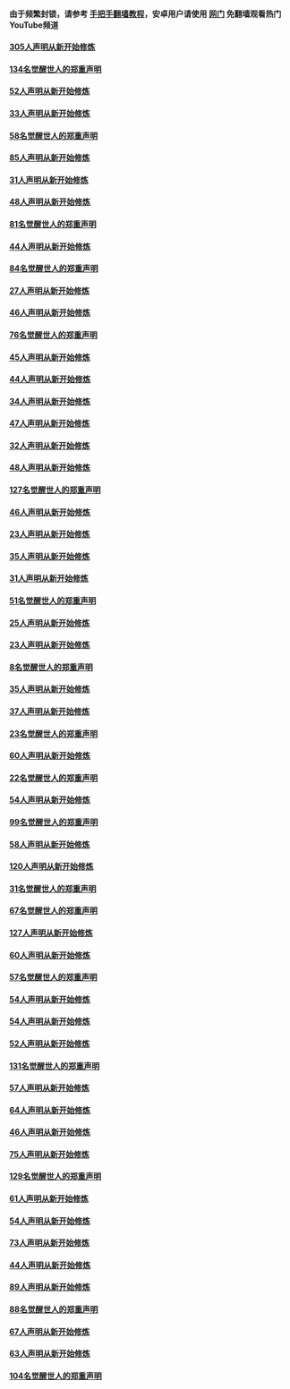 #### 由于频繁封锁，请参考 [手把手翻墙教程](https://github.com/gfw-breaker/guides/wiki/)，安卓用户请使用 [网门](https://github.com/gfw-breaker/nogfw/blob/master/dl.md?t=03200200) 免翻墙观看热门YouTube频道 

#### [305人声明从新开始修炼](../pages/91/422153.md?t=03200200) 

#### [134名觉醒世人的郑重声明](../pages/91/422152.md?t=03200200) 

#### [52人声明从新开始修炼](../pages/91/421846.md?t=03200200) 

#### [33人声明从新开始修炼](../pages/91/421804.md?t=03200200) 

#### [58名觉醒世人的郑重声明](../pages/91/421845.md?t=03200200) 

#### [85人声明从新开始修炼](../pages/91/421769.md?t=03200200) 

#### [31人声明从新开始修炼](../pages/91/421763.md?t=03200200) 

#### [48人声明从新开始修炼](../pages/91/421605.md?t=03200200) 

#### [81名觉醒世人的郑重声明](../pages/91/421656.md?t=03200200) 

#### [44人声明从新开始修炼](../pages/91/421544.md?t=03200200) 

#### [84名觉醒世人的郑重声明](../pages/91/421543.md?t=03200200) 

#### [27人声明从新开始修炼](../pages/91/421465.md?t=03200200) 

#### [46人声明从新开始修炼](../pages/91/421454.md?t=03200200) 

#### [76名觉醒世人的郑重声明](../pages/91/421453.md?t=03200200) 

#### [45人声明从新开始修炼](../pages/91/421452.md?t=03200200) 

#### [44人声明从新开始修炼](../pages/91/421422.md?t=03200200) 

#### [34人声明从新开始修炼](../pages/91/421322.md?t=03200200) 

#### [47人声明从新开始修炼](../pages/91/421264.md?t=03200200) 

#### [32人声明从新开始修炼](../pages/91/421225.md?t=03200200) 

#### [48人声明从新开始修炼](../pages/91/421202.md?t=03200200) 

#### [127名觉醒世人的郑重声明](../pages/91/421224.md?t=03200200) 

#### [46人声明从新开始修炼](../pages/91/421203.md?t=03200200) 

#### [23人声明从新开始修炼](../pages/91/421138.md?t=03200200) 

#### [35人声明从新开始修炼](../pages/91/421122.md?t=03200200) 

#### [31人声明从新开始修炼](../pages/91/421081.md?t=03200200) 

#### [51名觉醒世人的郑重声明](../pages/91/421080.md?t=03200200) 

#### [25人声明从新开始修炼](../pages/91/421020.md?t=03200200) 

#### [23人声明从新开始修炼](../pages/91/420884.md?t=03200200) 

#### [8名觉醒世人的郑重声明](../pages/91/420883.md?t=03200200) 

#### [35人声明从新开始修炼](../pages/91/420809.md?t=03200200) 

#### [37人声明从新开始修炼](../pages/91/420766.md?t=03200200) 

#### [23名觉醒世人的郑重声明](../pages/91/420765.md?t=03200200) 

#### [60人声明从新开始修炼](../pages/91/420727.md?t=03200200) 

#### [22名觉醒世人的郑重声明](../pages/91/420726.md?t=03200200) 

#### [54人声明从新开始修炼](../pages/91/420529.md?t=03200200) 

#### [99名觉醒世人的郑重声明](../pages/91/420528.md?t=03200200) 

#### [58人声明从新开始修炼](../pages/91/420198.md?t=03200200) 

#### [120人声明从新开始修炼](../pages/91/420141.md?t=03200200) 

#### [31名觉醒世人的郑重声明](../pages/91/420197.md?t=03200200) 

#### [67名觉醒世人的郑重声明](../pages/91/420140.md?t=03200200) 

#### [127人声明从新开始修炼](../pages/91/420082.md?t=03200200) 

#### [60人声明从新开始修炼](../pages/91/420081.md?t=03200200) 

#### [57名觉醒世人的郑重声明](../pages/91/420080.md?t=03200200) 

#### [54人声明从新开始修炼](../pages/91/419533.md?t=03200200) 

#### [54人声明从新开始修炼](../pages/91/419532.md?t=03200200) 

#### [52人声明从新开始修炼](../pages/91/419531.md?t=03200200) 

#### [131名觉醒世人的郑重声明](../pages/91/419530.md?t=03200200) 

#### [57人声明从新开始修炼](../pages/91/419430.md?t=03200200) 

#### [64人声明从新开始修炼](../pages/91/419429.md?t=03200200) 

#### [46人声明从新开始修炼](../pages/91/419428.md?t=03200200) 

#### [75人声明从新开始修炼](../pages/91/419427.md?t=03200200) 

#### [129名觉醒世人的郑重声明](../pages/91/419426.md?t=03200200) 

#### [61人声明从新开始修炼](../pages/91/419198.md?t=03200200) 

#### [54人声明从新开始修炼](../pages/91/419197.md?t=03200200) 

#### [73人声明从新开始修炼](../pages/91/419196.md?t=03200200) 

#### [44人声明从新开始修炼](../pages/91/419075.md?t=03200200) 

#### [89人声明从新开始修炼](../pages/91/419074.md?t=03200200) 

#### [88名觉醒世人的郑重声明](../pages/91/419195.md?t=03200200) 

#### [67人声明从新开始修炼](../pages/91/419073.md?t=03200200) 

#### [63人声明从新开始修炼](../pages/91/419072.md?t=03200200) 

#### [104名觉醒世人的郑重声明](../pages/91/419071.md?t=03200200) 

